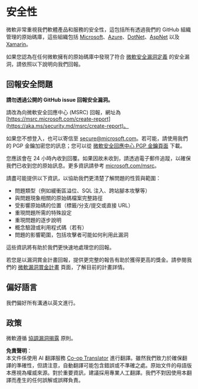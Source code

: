 <!--
CO_OP_TRANSLATOR_METADATA:
{
  "original_hash": "d8fe220fa2850df0759b07cf391ea77c",
  "translation_date": "2025-07-12T07:22:21+00:00",
  "source_file": "SECURITY.md",
  "language_code": "tw"
}
-->
# 安全性

微軟非常重視我們軟體產品和服務的安全性，這包括所有透過我們的 GitHub 組織管理的原始碼庫，這些組織包括 [Microsoft](https://github.com/Microsoft)、[Azure](https://github.com/Azure)、[DotNet](https://github.com/dotnet)、[AspNet](https://github.com/aspnet) 以及 [Xamarin](https://github.com/xamarin)。

如果您認為在任何微軟擁有的原始碼庫中發現了符合 [微軟安全漏洞定義](https://aka.ms/security.md/definition) 的安全漏洞，請依照以下說明向我們回報。

## 回報安全問題

**請勿透過公開的 GitHub issue 回報安全漏洞。**

請改為向微軟安全回應中心 (MSRC) 回報，網址為 [https://msrc.microsoft.com/create-report](https://aka.ms/security.md/msrc/create-report)。

如果您不想登入，也可以寄信至 [secure@microsoft.com](mailto:secure@microsoft.com)。若可能，請使用我們的 PGP 金鑰加密您的訊息；您可以從 [微軟安全回應中心 PGP 金鑰頁面](https://aka.ms/security.md/msrc/pgp) 下載。

您應該會在 24 小時內收到回覆。如果因故未收到，請透過電子郵件追蹤，以確保我們已收到您的原始訊息。更多資訊請參考 [microsoft.com/msrc](https://www.microsoft.com/msrc)。

請盡可能提供以下資訊，以協助我們更清楚了解問題的性質與範圍：

* 問題類型（例如緩衝區溢位、SQL 注入、跨站腳本攻擊等）
* 與問題現象相關的原始碼檔案完整路徑
* 受影響原始碼的位置（標籤/分支/提交或直接 URL）
* 重現問題所需的特殊設定
* 重現問題的逐步說明
* 概念驗證或利用程式碼（若有）
* 問題的影響範圍，包括攻擊者可能如何利用此漏洞

這些資訊將有助於我們更快速地處理您的回報。

若您是以漏洞賞金計畫回報，提供更完整的報告有助於獲得更高的獎金。請參閱我們的 [微軟漏洞賞金計畫](https://aka.ms/security.md/msrc/bounty) 頁面，了解目前的計畫詳情。

## 偏好語言

我們偏好所有溝通以英文進行。

## 政策

微軟遵循 [協調漏洞揭露](https://aka.ms/security.md/cvd) 原則。

**免責聲明**：  
本文件係使用 AI 翻譯服務 [Co-op Translator](https://github.com/Azure/co-op-translator) 進行翻譯。雖然我們致力於確保翻譯的準確性，但請注意，自動翻譯可能包含錯誤或不準確之處。原始文件的母語版本應視為權威來源。對於重要資訊，建議採用專業人工翻譯。我們不對因使用本翻譯而產生的任何誤解或誤釋負責。